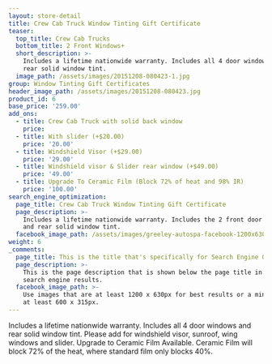 ```yaml
---
layout: store-detail
title: Crew Cab Truck Window Tinting Gift Certificate
teaser:
  top_title: Crew Cab Trucks
  bottom_title: 2 Front Windows+
  short_description: >-
    Includes a lifetime nationwide warranty. Includes all 4 door windows and
    rear solid window tint.
  image_path: /assets/images/20151208-080423-1.jpg
group: Window Tinting Gift Certificates
header_image_path: /assets/images/20151208-080423.jpg
product_id: 6
base_price: '259.00'
add_ons:
  - title: Crew Cab Truck with solid back window
    price:
  - title: With slider (+$20.00)
    price: '20.00'
  - title: Windshield Visor (+$29.00)
    price: '29.00'
  - title: Windshield visor & Slider rear window (+$49.00)
    price: '49.00'
  - title: Upgrade To Ceramic Film (Block 72% of heat and 98% IR)
    price: '100.00'
search_engine_optimization:
  page_title: Crew Cab Truck Window Tinting Gift Certificate
  page_description: >-
    Includes a lifetime nationwide warranty. Includes the 2 front door windows
    and rear solid window tint.
  facebook_image_path: /assets/images/greeley-autospa-facebook-1200x630.png
weight: 6
_comments:
  page_title: This is the title that's specifically for Search Engine Optimization.
  page_description: >-
    This is the page description that is shown below the page title in the
    search engine results.
  facebook_image_path: >-
    Use images that are at least 1200 x 630px for best results or a minimum of
    at least 600 x 315px.
---
```


Includes a lifetime nationwide warranty. Includes all 4 door windows and rear solid window tint. Please add for windshield visor, sunroof, wing windows and slider. Upgrade to Ceramic Film Available. Ceramic Film will block 72% of the heat, where standard film only blocks 40%.